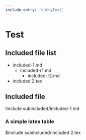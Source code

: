 ```yaml
---
include-entry: 'entryTest'
---
```


# Test

## Included file list

* included-1.md
	* included-r1.md
		* included-r2.md
* included 2.tex

## Included file

!include subincluded/included-1.md

### A simple latex table

$include subincluded/included 2.tex

